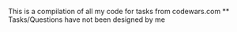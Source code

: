 This is a compilation of all my code for tasks from codewars.com
** Tasks/Questions have not been designed by me
